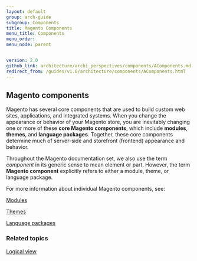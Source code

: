 ```yaml
---
layout: default
group: arch-guide
subgroup: Components
title: Magento Components 
menu_title: Components
menu_order: 
menu_node: parent


version: 2.0
github_link: architecture/archi_perspectives/components/AComponents.md
redirect_from: /guides/v1.0/architecture/components/AComponents.html
---
```



<h2>Magento components</h2>
Magento has several core components that are used to build custom web sites, applications, and integrated systems. When you change the appearance or behavior of your Magento store, you are inevitably changing one or more of these <b>core Magento components</b>, which include <b>modules</b>, <b>themes</b>, and <b>language packages</b>. Together, these core components determine much of server-side and storefront (frontend) appearance and behavior. 

<div class="bs-callout bs-callout-info" id="info">
  <p>Throughout the Magento documentation set, we also use the term <i>component</i> in its generic sense to mean element or part. However, the term <b>Magento component</b> explicitly refers to either a module, theme, or language package.</p>
</div>


For more information about individual Magento components, see:

<a href="{{ site.gdeurl }}architecture/archi_perspectives/components/modules/mod_intro.html">Modules</a>


<a href="{{ site.gdeurl }}architecture/archi_perspectives/components/arch_themes.html">Themes</a>

<a href="{{ site.gdeurl }}architecture/archi_perspectives/components/arch_translations.html">Language packages</a>



<h3>Related topics</h3>
<a href="{{ site.gdeurl }}architecture/archi_perspectives/LogicalView_intro.html">Logical view</a>






